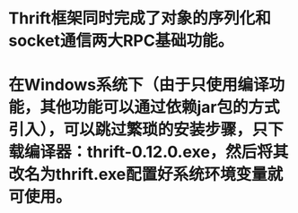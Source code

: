# Thrift框架同时完成了对象的序列化和socket通信两大RPC基础功能。
# 在Windows系统下（由于只使用编译功能，其他功能可以通过依赖jar包的方式引入），可以跳过繁琐的安装步骤，只下载编译器：thrift-0.12.0.exe，然后将其改名为thrift.exe配置好系统环境变量就可使用。